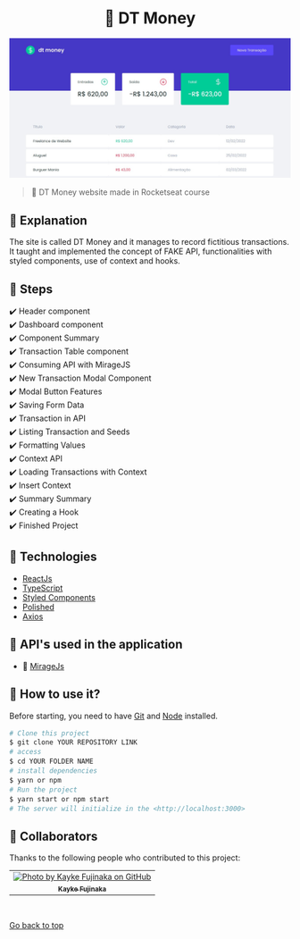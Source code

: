 <h1 align="center">💸 DT Money</h1>

<img src="./src/assets/img.jpeg" alt="Image description">

> 🔎 DT Money website made in Rocketseat course

## :page_facing_up: Explanation

The site is called DT Money and it manages to record fictitious transactions. It taught and implemented the concept of FAKE API, functionalities with styled components, use of context and hooks.

## 🎯 Steps

:heavy_check_mark: Header component\
:heavy_check_mark: Dashboard component\
:heavy_check_mark: Component Summary\
:heavy_check_mark: Transaction Table component\
:heavy_check_mark: Consuming API with MirageJS\
:heavy_check_mark: New Transaction Modal Component\
:heavy_check_mark: Modal Button Features\
:heavy_check_mark: Saving Form Data\
:heavy_check_mark: Transaction in API\
:heavy_check_mark: Listing Transaction and Seeds\
:heavy_check_mark: Formatting Values\
:heavy_check_mark: Context API\
:heavy_check_mark: Loading Transactions with Context\
:heavy_check_mark: Insert Context\
:heavy_check_mark: Summary Summary\
:heavy_check_mark: Creating a Hook\
:heavy_check_mark: Finished Project

## 🚀 Technologies

- [ReactJs](https://pt-br.reactjs.org/docs/getting-started.html)
- [TypeScript](https://www.typescriptlang.org/docs/)
- [Styled Components](https://styled-components.com/)
- [Polished](https://polished.js.org/docs/)
- [Axios](https://axios-http.com/ptbr/docs/intro)

## 📡 API'𝘀 used in the application

- 🐪 [MirageJs](https://miragejs.com/docs/getting-started/introduction/)

## :closed_book: How to use it?

Before starting, you need to have [Git](https://git-scm.com) and [Node](https://nodejs.org/en/) installed.

```bash
# Clone this project
$ git clone YOUR REPOSITORY LINK
# access
$ cd YOUR FOLDER NAME
# install dependencies
$ yarn or npm
# Run the project
$ yarn start or npm start
# The server will initialize in the <http://localhost:3000>
```

## 🤝 Collaborators

Thanks to the following people who contributed to this project:

<table>
  <tr>
    <td align="center">
      <a href="#">
        <img src="https://avatars.githubusercontent.com/u/98772000?s=400&u=80de9af672be7f75cc7a546838552cf63d5b82fe&v=4" width="160px;" alt="Photo by Kayke Fujinaka on GitHub"/><br>
        <sub>
          <b>Kayke Fujinaka</b>
        </sub>
      </a>
    </all>
  </tr>
</table>

&#xa0;

<a href="#top">Go back to top</a>

